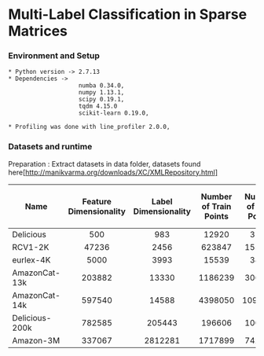 # Multi-Label Classification in Sparse Matrices #


### Environment and Setup ###
    * Python version -> 2.7.13
    * Dependencies ->
                        numba 0.34.0,
                        numpy 1.13.1,
                        scipy 0.19.1,
                        tqdm 4.15.0
                        scikit-learn 0.19.0,
                        
    * Profiling was done with line_profiler 2.0.0,


### Datasets and runtime ###
Preparation : Extract datasets in data folder, datasets found here[http://manikvarma.org/downloads/XC/XMLRepository.html]

|Name       | Feature Dimensionality|     Label Dimensionality         |  Number of Train Points    | Number of  Test Points  |   Avg. Points per Label|     Avg. Labels per Point| Runtime|
|--------------|:-------------------------:|:----------------------------------:|:--------------------------:|:-----------------------:|-----------------------:|:-----------------------:|:-------:|
| Delicious |500	                |    983	                       | 12920	                    |3185	                  |311.61	               |    19.03                | ~1,5min |
| RCV1-2K   |  47236                |     2456                         |623847                      |155962                   |1218.56                 |      4.79               | ~3h*    |
| eurlex-4K |5000	|3993	|15539|	3809	|25.73|	5.31| ~20min|
| AmazonCat-13k |203882	|13330	|1186239	|306782	|448.57	|5.04|~36h|
| AmazonCat-14k |597540|	14588	|4398050	|1099725|	1330.1	|3.53| ~109h|
| Delicious-200k| 782585 | 205443 | 196606 | 100095 |72.29 |75.54| ~400h|
|Amazon-3M	|337067	|2812281|	1717899	|742507	|31.64	|36.17| ~8829h|
